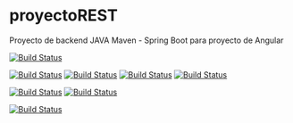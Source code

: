 # proyectoREST

Proyecto de backend JAVA Maven - Spring Boot para proyecto de Angular

[![Build Status](https://travis-ci.org/vsanchezrod/proyectoREST.svg?branch=master)](https://travis-ci.org/vsanchezrod/proyectoREST)
<!---
[![Build Status](https://sonarcloud.io/api/project_badges/measure?project=vsanchezrod_proyectoREST&metric=alert_status#.svg)](https://sonarcloud.io/dashboard?id=vsanchezrod_proyectoREST)-->
[![Build Status](https://sonarcloud.io/api/project_badges/measure?project=vsanchezrod_proyectoREST&metric=sqale_rating#.svg)](https://sonarcloud.io/dashboard?id=vsanchezrod_proyectoREST)
[![Build Status](https://sonarcloud.io/api/project_badges/measure?project=vsanchezrod_proyectoREST&metric=security_rating#.svg)](https://sonarcloud.io/dashboard?id=vsanchezrod_proyectoREST)
[![Build Status](https://sonarcloud.io/api/project_badges/measure?project=vsanchezrod_proyectoREST&metric=reliability_rating#.svg)](https://sonarcloud.io/dashboard?id=vsanchezrod_proyectoREST)
[![Build Status](https://sonarcloud.io/api/project_badges/measure?project=vsanchezrod_proyectoREST&metric=vulnerabilities#.svg)](https://sonarcloud.io/dashboard?id=vsanchezrod_proyectoREST)

[![Build Status](https://sonarcloud.io/api/project_badges/measure?project=vsanchezrod_proyectoREST&metric=code_smells#.svg)](https://sonarcloud.io/dashboard?id=vsanchezrod_proyectoREST)
[![Build Status](https://sonarcloud.io/api/project_badges/measure?project=vsanchezrod_proyectoREST&metric=bugs#.svg)](https://sonarcloud.io/dashboard?id=vsanchezrod_proyectoREST)
<!---[![Build Status](https://sonarcloud.io/api/project_badges/measure?project=vsanchezrod_proyectoREST&metric=coverage#.svg)](https://sonarcloud.io/dashboard?id=vsanchezrod_proyectoREST)
[![Build Status](https://sonarcloud.io/api/project_badges/measure?project=vsanchezrod_proyectoREST&metric=duplicated_lines_density#.svg)](https://sonarcloud.io/dashboard?id=vsanchezrod_proyectoREST)-->

[![Build Status](https://sonarcloud.io/api/project_badges/measure?project=vsanchezrod_proyectoREST&metric=ncloc#.svg)](https://sonarcloud.io/dashboard?id=vsanchezrod_proyectoREST)
<!---[![Build Status](https://sonarcloud.io/api/project_badges/measure?project=vsanchezrod_proyectoREST&metric=sqale_index#.svg)](https://sonarcloud.io/dashboard?id=vsanchezrod_proyectoREST)-->

